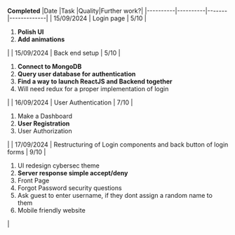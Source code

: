 **Completed**
|Date      |Task      |Quality|Further work?|
|----------|----------|-------|-------------|
| 15/09/2024 | Login page | 5/10 | <ol><li>**Polish UI**</li><li>**Add animations**</li></ol> |
| 15/09/2024 | Back end setup | 5/10 | <ol><li>**Connect to MongoDB**</li><li>**Query user database for authentication**</li><li>**Find a way to launch ReactJS and Backend together**</li><li>Will need redux for a proper implementation of login</li></ol> |
| 16/09/2024 | User Authentication | 7/10 | <ol><li>Make a Dashboard</li> <li>**User Registration**</li> <li>User Authorization</li></ol> |
| 17/09/2024 | Restructuring of Login components and back button of login forms | 9/10 | <ol><li>UI redesign cybersec theme</li><li>**Server response simple accept/deny**</li><li>Front Page</li><li>Forgot Password security questions</li><li>Ask guest to enter username, if they dont assign a random name to them</li><li>Mobile friendly website</li></ol> |